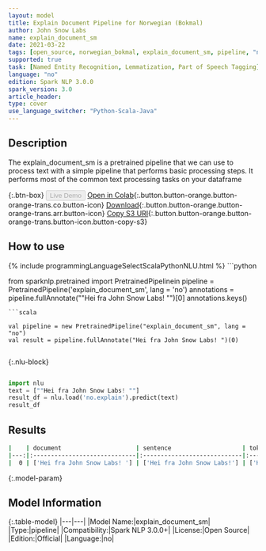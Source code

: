 ```yaml
---
layout: model
title: Explain Document Pipeline for Norwegian (Bokmal)
author: John Snow Labs
name: explain_document_sm
date: 2021-03-22
tags: [open_source, norwegian_bokmal, explain_document_sm, pipeline, "no"]
supported: true
task: [Named Entity Recognition, Lemmatization, Part of Speech Tagging]
language: "no"
edition: Spark NLP 3.0.0
spark_version: 3.0
article_header:
type: cover
use_language_switcher: "Python-Scala-Java"
---
```


## Description

The explain_document_sm is a pretrained pipeline that we can use to process text with a simple pipeline that performs basic processing steps.
It performs most of the common text processing tasks on your dataframe

{:.btn-box}
<button class="button button-orange" disabled>Live Demo</button>
[Open in Colab](https://colab.research.google.com/github/JohnSnowLabs/spark-nlp-workshop/blob/2da56c087da53a2fac1d51774d49939e05418e57/jupyter/annotation/english/explain-document-dl/Explain%20Document%20DL.ipynb){:.button.button-orange.button-orange-trans.co.button-icon}
[Download](https://s3.amazonaws.com/auxdata.johnsnowlabs.com/public/models/explain_document_sm_no_3.0.0_3.0_1616427435939.zip){:.button.button-orange.button-orange-trans.arr.button-icon}
[Copy S3 URI](s3://auxdata.johnsnowlabs.com/public/models/explain_document_sm_no_3.0.0_3.0_1616427435939.zip){:.button.button-orange.button-orange-trans.button-icon.button-copy-s3}

## How to use



<div class="tabs-box" markdown="1">
{% include programmingLanguageSelectScalaPythonNLU.html %}
```python

from sparknlp.pretrained import PretrainedPipelinein
pipeline = PretrainedPipeline('explain_document_sm', lang = 'no')
annotations =  pipeline.fullAnnotate(""Hei fra John Snow Labs! "")[0]
annotations.keys()

```
```scala

val pipeline = new PretrainedPipeline("explain_document_sm", lang = "no")
val result = pipeline.fullAnnotate("Hei fra John Snow Labs! ")(0)


```

{:.nlu-block}
```python

import nlu
text = [""Hei fra John Snow Labs! ""]
result_df = nlu.load('no.explain').predict(text)
result_df

```
</div>

## Results

```bash
|    | document                     | sentence                    | token                                   | lemma                                   | pos                                         | embeddings                   | ner                                   | entities            |
|---:|:-----------------------------|:----------------------------|:----------------------------------------|:----------------------------------------|:--------------------------------------------|:-----------------------------|:--------------------------------------|:--------------------|
|  0 | ['Hei fra John Snow Labs! '] | ['Hei fra John Snow Labs!'] | ['Hei', 'fra', 'John', 'Snow', 'Labs!'] | ['Hei', 'fra', 'John', 'Snow', 'Labs!'] | ['PROPN', 'ADP', 'PROPN', 'PROPN', 'PROPN'] | [[-0.394499987363815,.,...]] | ['O', 'O', 'B-PER', 'I-PER', 'I-PER'] | ['John Snow Labs!'] |
```

{:.model-param}
## Model Information

{:.table-model}
|---|---|
|Model Name:|explain_document_sm|
|Type:|pipeline|
|Compatibility:|Spark NLP 3.0.0+|
|License:|Open Source|
|Edition:|Official|
|Language:|no|